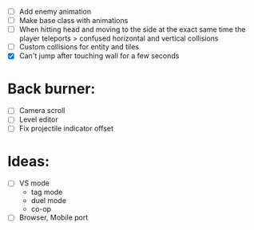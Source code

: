 - [ ] Add enemy animation
- [ ] Make base class with animations
- [ ] When hitting head and moving to the side at the exact same time the player teleports > confused horizontal and vertical collisions
- [ ] Custom collisions for entity and tiles
- [x] Can't jump after touching wall for a few seconds

# Back burner:

- [ ] Camera scroll
- [ ] Level editor
- [ ] Fix projectile indicator offset

# Ideas:

- [ ] VS mode
  - tag mode
  - duel mode
  - co-op
- [ ] Browser, Mobile port

